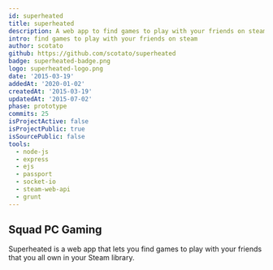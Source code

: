```yaml
---
id: superheated
title: superheated
description: A web app to find games to play with your friends on steam.
intro: find games to play with your friends on steam
author: scotato
github: https://github.com/scotato/superheated
badge: superheated-badge.png
logo: superheated-logo.png
date: '2015-03-19'
addedAt: '2020-01-02'
createdAt: '2015-03-19'
updatedAt: '2015-07-02'
phase: prototype
commits: 25
isProjectActive: false
isProjectPublic: true
isSourcePublic: false
tools: 
  - node-js
  - express
  - ejs
  - passport
  - socket-io
  - steam-web-api
  - grunt
---
```


## Squad PC Gaming
Superheated is a web app that lets you find games to play with your friends that you all own in your Steam library.
